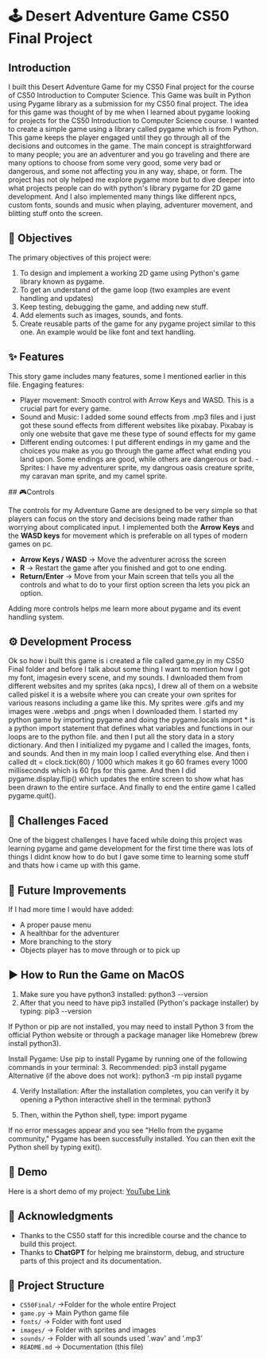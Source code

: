 # 🕹️ Desert Adventure Game CS50 Final Project

## Introduction

I built this Desert Adventure Game for my CS50 Final project for the course of CS50 Introduction to Computer Science. This Game was built in Python using Pygame library as a submission for my CS50 final project. The idea for this game was thought of by me when I learned about pygame looking for projects for the CS50 Introduction to Computer Science course. I wanted to create a simple game using a library called pygame which is from Python. This game keeps the player engaged until they go through all of the decisions and outcomes in the game. The main concept is straightforward to many people; you are an adventurer and you go traveling and there are many options to choose from some very good, some very bad or dangerous, and some not affecting you in any way, shape, or form. The project has not oly helped me explore pygame more but to dive deeper into what projects people can do with python's library pygame for 2D game development. And I also implemented many things like different npcs, custom fonts, sounds and music when playing, adventurer movement, and blitting stuff onto the screen.

## 🎯 Objectives

The primary objectives of this project were:

1. To design and implement a working 2D game using Python's game library known as pygame.
2. To get an understand of the game loop (two examples are event handling and updates)
3. Keep testing, debugging the game, and adding new stuff.
4. Add elements such as images, sounds, and fonts.
5. Create reusable parts of the game for any pygame project similar to this one. An example would be like font and text handling.

## ✨ Features

This story game includes many features, some I mentioned earlier in this file.
Engaging features:

- Player movement: Smooth control with Arrow Keys and WASD. This is a crucial part for every game.
- Sound and Music: I added some sound effects from .mp3 files and i just got these sound effects from different websites like pixabay. Pixabay is only one website that gave me these type of sound effects for my game
- Different ending outcomes: I put different endings in my game and the choices you make as you go through the game affect what ending you land upon. Some endings are good, while others are dangerous or bad.
-Sprites: I have my adventurer sprite, my dangrous oasis creature sprite, my caravan man sprite, and my camel sprite.

## 🎮Controls

The controls for my Adventure Game are designed to be very simple so that players can focus on the story and decisions being made rather than worrying about complicated input. I implemented both the **Arrow Keys** and the **WASD keys** for movement which is preferable on all types of modern games on pc.

- **Arrow Keys / WASD** -> Move the adventurer across the screen
- **R** -> Restart the game after you finished and got to one ending.
- **Return/Enter** -> Move from your Main screen that tells you all the controls and what to do to your first option screen tha lets you pick an option.

Adding more controls helps me learn more about pygame and its event handling system.

## ⚙️ Development Process
Ok so how i built this game is i created a file called game.py in my CS50 Final folder and before I talk about some thing I want to mention how I got my font, imagesin every scene, and my sounds. I dwnloaded them from different websites and my sprites (aka npcs), I drew all of them on a website called piskel it is a website where you can create your own sprites for various reasons including a game like this. My sprites were 
.gifs and my images were .webps and .pngs when I downloaded them. I started my python game by importing pygame and doing the pygame.locals import * is a python import statement that defines what variables and functions in our loops are to the python file. and then I put all the story data in a story dictionary. And then I initialized my pygame and I called the images, fonts, and sounds. And then in my main loop I called everything else. And then i called dt = clock.tick(60) / 1000 which makes it go 60 frames every 1000 milliseconds which is 60 fps for this game. And then I did pygame.display.flip() which updates the entire screen to show what has been drawn to the entire surface. And finally to end the entire game I called pygame.quit().

## 🚧 Challenges Faced 
One of the biggest challenges I have faced while doing this project was learning pygame and game development for the first time there was lots of things I didnt know how to do but I gave some time to learning some stuff and thats how i came up with this game.

## 🔮 Future Improvements
If I had more time I would have added:
- A proper pause menu
- A healthbar for the adventurer
- More branching to the story
- Objects player has to move through or to pick up

## ▶️ How to Run the Game on MacOS 
1. Make sure you have python3 installed: python3 --version
2. After that you need to have pip3 installed (Python's package installer) by typing:
pip3 --version

If Python or pip are not installed, you may need to install Python 3 from the official Python website or through a package manager like Homebrew (brew install python3).

Install Pygame: Use pip to install Pygame by running one of the following commands in your terminal:
3. Recommended: pip3 install pygame
Alternative (if the above does not work): python3 -m pip install pygame

4. Verify Installation: After the installation completes, you can verify it by opening a Python interactive shell in the terminal: python3

5. Then, within the Python shell, type: import pygame

If no error messages appear and you see "Hello from the pygame community," Pygame has been successfully installed. You can then exit the Python shell by typing exit().

## 🎥 Demo  
Here is a short demo of my project: [YouTube Link](https://youtu.be/mBotwlQGMa4)  

## 🙏 Acknowledgments  
- Thanks to the CS50 staff for this incredible course and the chance to build this project.  
- Thanks to **ChatGPT** for helping me brainstorm, debug, and structure parts of this project and its documentation.  

## 📂 Project Structure
- `CS50Final/` →Folder for the whole entire Project
- `game.py` → Main Python game file  
- `fonts/` → Folder with font used
- `images/` → Folder with sprites and images
- `sounds/` → Folder with all sounds used '.wav' and '.mp3'
- `README.md` → Documentation (this file)  
